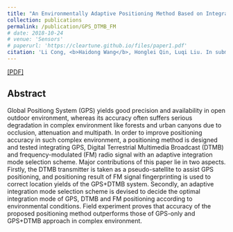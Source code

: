```yaml
---
title: "An Environmentally Adaptive Positioning Method Based on Integration of GPS/DTMB/FM"
collection: publications
permalink: /publication/GPS_DTMB_FM
# date: 2018-10-24
# venue: 'Sensors'
# paperurl: 'https://cleartune.github.io/files/paper1.pdf'
citation: 'Li Cong, <b>Haidong Wang</b>, Honglei Qin, Luqi Liu. In submission to <i>Sensors</i>.'
---
```


[[PDF]](https://cleartune.github.io/files/Paper_GPS_DTMB_FM.pdf)

## Abstract
Global Positiong System (GPS) yields good precision and availability in open outdoor environment, whereas its accuracy often suffers serious degradation in complex environment like forests and urban canyons due to occlusion, attenuation and multipath. In order to improve positioning accuracy in such complex environment, a positioning method is designed and tested integrating GPS, Digital Terrestrial Multimedia Broadcast (DTMB) and frequency-modulated (FM) radio signal with an adaptive integration mode selection scheme. Major contributions of this paper lie in two aspects. Firstly, the DTMB transmitter is taken as a pseudo-satellite to assist GPS positioning, and positioning result of FM signal fingerprinting is used to correct location yields of the GPS+DTMB system. Secondly, an adaptive integration mode selection scheme is devised to decide the optimal integration mode of GPS, DTMB and FM positioning according to environmental conditions. Field experiment proves that accuracy of the proposed positioning method outperforms those of GPS-only and GPS+DTMB approach in complex environment. 
